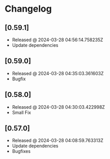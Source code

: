 # Changelog

## [0.59.1]

- Released @ 2024-03-28 04:56:14.758235Z
- Update dependencies

## [0.59.0]

- Released @ 2024-03-28 04:35:03.361603Z
- Bugfix

## [0.58.0]

- Released @ 2024-03-28 04:30:03.422998Z
- Small Fix

## [0.57.0]

- Released @ 2024-03-28 04:08:59.763313Z
- Update dependencies
- Bugfixes
